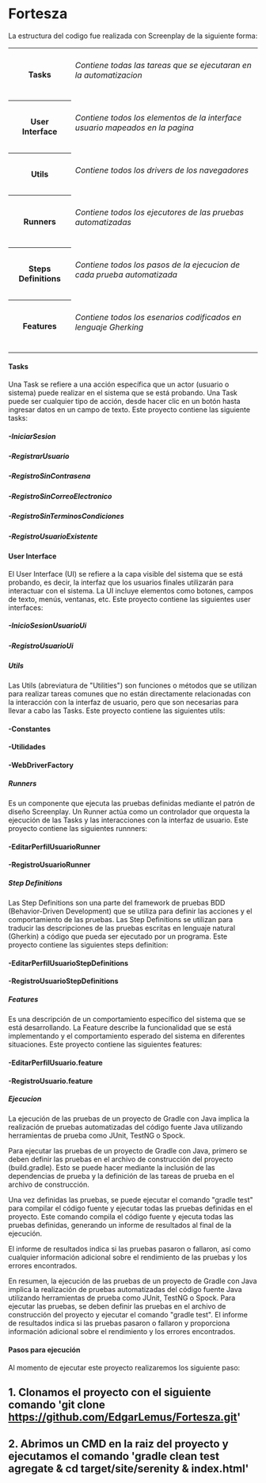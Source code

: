 # Fortesza

La estructura del codigo fue realizada con Screenplay de la siguiente forma:
<table>
<tr>
  <th>Tasks</th>
  <td>
    <h6>Contiene todas las tareas que se ejecutaran en la automatizacion</h6>
  </td>
</tr>
  <tr>
  <th>User Interface</th>
  <td>
    <h6>Contiene todos los elementos de la interface usuario mapeados en la pagina</h6>
  </td>
</tr>
  <tr>
  <th>Utils</th>
  <td>
    <h6>Contiene todos los drivers de los navegadores</h6>
  </td>
</tr>
  <tr>
  <th>Runners</th>
  <td>
    <h6>Contiene todos los ejecutores de las pruebas automatizadas</h6>
  </td>
</tr>
  <tr>
  <th>Steps Definitions</th>
  <td>
    <h6>Contiene todos los pasos de la ejecucion de cada prueba automatizada</h6>
  </td>
</tr>
  <tr>
  <th>Features</th>
  <td>
    <h6>Contiene todos los esenarios codificados en lenguaje Gherking</h6>
  </td>
</tr>
</table>

#### Tasks

Una Task se refiere a una acción específica que un actor (usuario o sistema) puede realizar en el sistema que se está probando. Una Task puede ser cualquier tipo de acción, desde hacer clic en un botón hasta ingresar datos en un campo de texto.
Este proyecto contiene las siguiente tasks:

##### -IniciarSesion
##### -RegistrarUsuario
##### -RegistroSinContrasena
##### -RegistroSinCorreoElectronico
##### -RegistroSinTerminosCondiciones
##### -RegistroUsuarioExistente

#### User Interface
El User Interface (UI) se refiere a la capa visible del sistema que se está probando, es decir, la interfaz que los usuarios finales utilizarán para interactuar con el sistema. La UI incluye elementos como botones, campos de texto, menús, ventanas, etc.
Este proyecto contiene las siguientes user interfaces:

##### -InicioSesionUsuarioUi
##### -RegistroUsuarioUi

##### Utils
Las Utils (abreviatura de "Utilities") son funciones o métodos que se utilizan para realizar tareas comunes que no están directamente relacionadas con la interacción con la interfaz de usuario, pero que son necesarias para llevar a cabo las Tasks.
Este proyecto contiene las siguientes utils:

#### -Constantes
#### -Utilidades
#### -WebDriverFactory

##### Runners
Es un componente que ejecuta las pruebas definidas mediante el patrón de diseño Screenplay. Un Runner actúa como un controlador que orquesta la ejecución de las Tasks y las interacciones con la interfaz de usuario.
Este proyecto contiene las siguientes runnners:

#### -EditarPerfilUsuarioRunner
#### -RegistroUsuarioRunner

##### Step Definitions
Las Step Definitions son una parte del framework de pruebas BDD (Behavior-Driven Development) que se utiliza para definir las acciones y el comportamiento de las pruebas. Las Step Definitions se utilizan para traducir las descripciones de las pruebas escritas en lenguaje natural (Gherkin) a código que pueda ser ejecutado por un programa.
Este proyecto contiene las siguientes steps definition:

#### -EditarPerfilUsuarioStepDefinitions
#### -RegistroUsuarioStepDefinitions

##### Features
Es una descripción de un comportamiento específico del sistema que se está desarrollando. La Feature describe la funcionalidad que se está implementando y el comportamiento esperado del sistema en diferentes situaciones.
Este proyecto contiene las siguientes features:

#### -EditarPerfilUsuario.feature
#### -RegistroUsuario.feature


##### Ejecucion
La ejecución de las pruebas de un proyecto de Gradle con Java implica la realización de pruebas automatizadas del código fuente Java utilizando herramientas de prueba como JUnit, TestNG o Spock.

Para ejecutar las pruebas de un proyecto de Gradle con Java, primero se deben definir las pruebas en el archivo de construcción del proyecto (build.gradle). Esto se puede hacer mediante la inclusión de las dependencias de prueba y la definición de las tareas de prueba en el archivo de construcción.

Una vez definidas las pruebas, se puede ejecutar el comando "gradle test" para compilar el código fuente y ejecutar todas las pruebas definidas en el proyecto. Este comando compila el código fuente y ejecuta todas las pruebas definidas, generando un informe de resultados al final de la ejecución.

El informe de resultados indica si las pruebas pasaron o fallaron, así como cualquier información adicional sobre el rendimiento de las pruebas y los errores encontrados.

En resumen, la ejecución de las pruebas de un proyecto de Gradle con Java implica la realización de pruebas automatizadas del código fuente Java utilizando herramientas de prueba como JUnit, TestNG o Spock. Para ejecutar las pruebas, se deben definir las pruebas en el archivo de construcción del proyecto y ejecutar el comando "gradle test". El informe de resultados indica si las pruebas pasaron o fallaron y proporciona información adicional sobre el rendimiento y los errores encontrados.

#### Pasos para ejecución
Al momento de ejecutar este proyecto realizaremos los siguiente paso:

## 1. Clonamos el proyecto con el siguiente comando 'git clone https://github.com/EdgarLemus/Fortesza.git'
## 2. Abrimos un CMD en la raiz del proyecto y ejecutamos el comando 'gradle clean test agregate & cd target/site/serenity & index.html'
